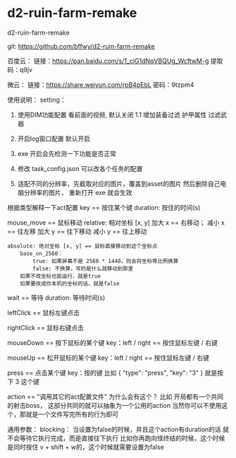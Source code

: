 # d2-ruin-farm-remake
d2-ruin-farm-remake



git:
https://github.com/bffwy/d2-ruin-farm-remake

百度云：
链接：https://pan.baidu.com/s/1_ciG1dNqVBQUg_WcftwM-g
提取码：q9jv

微云：
链接：https://share.weiyun.com/rpB4pEbL 密码：9tzpm4


使用说明：
setting：

1. 使用DIM功能配置 看前面的视频, 默认关闭
    1.1 增加装备过滤
        护甲属性
        过滤武器

2. 开启log窗口配置 默认开启
3. exe 开启会先检测一下功能是否正常
4. 修改 task_config.json 可以改各个任务的配置
5. 适配不同的分辨率，先截取对应的图片，覆盖到asset的图片 然后删除自己电脑分辨率的图片，
    重新打开 exe 就会生效


根据类型解释一下act配置
key == 按住某个键
    duration: 按住的时间(s)

mouse_move == 鼠标移动
    relative: 相对坐标 [x, y]
        加大 x  == 右移动； 减小 x == 往左移
        加大 y == 往下移动  减小 y == 往上移动

    absolute: 绝对坐标 [x, y] == 鼠标直接移动到这个坐标点
        base_on_2560：
            true: 如果屏幕不是 2560 * 1440，则会将坐标等比例换算
            false: 不换算，写的是什么就移动到那里
        如果不改坐标也能运行，就是true
        如果要改成你本机的坐标的话，就是false

wait == 等待
    duration: 等待时间(s)

leftClick == 鼠标左键点击

rightClick == 鼠标右键点击

mouseDown == 按下鼠标的某个键
    key：left / right == 按住鼠标左键 / 右键

mouseUp == 松开鼠标的某个键
    key：left / right == 按住鼠标左键 / 右键

press == 点击某个键
    key：按的键
    比如
    {
        "type": "press",
        "key": "3"
    }
    就是按下 3 这个键

action == "调用其它的act配置文件"
    为什么会有这个？
    比如 开局都有一个共同的射击boss，
    这部分共同的就可以抽象为一个公用的action
    当然你可以不使用这个，那就是一个文件写完所有的行为即可

通用参数：
blocking：
当设置为false的时候，并且这个action有duration的话
就不会等待它执行完成，而是直接往下执行
比如你再跑向怪终结的时候，这个时候是同时按住 v + shift + w的，这个时候就需要设置为false
